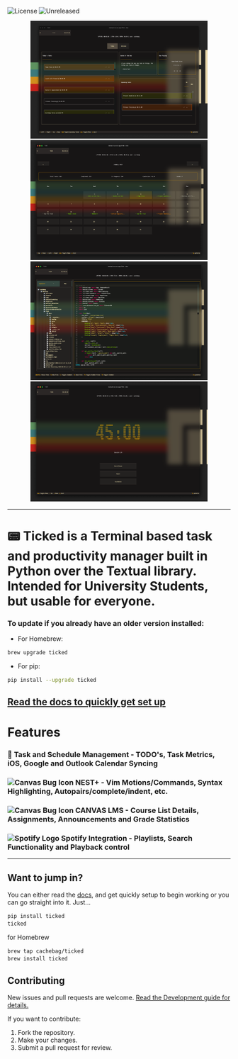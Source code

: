 ![License](https://img.shields.io/badge/license-MIT-blue)
![Unreleased](https://img.shields.io/badge/beta-pre%20release-blue)


<div align="center">
  <img src="images/ss1.png" alt="Screenshot 1" width="400">
  <img src="images/ss2.png" alt="Screenshot 2" width="400">
  <img src="images/ss3.png" alt="Screenshot 3" width="400">
  <img src="images/ss4.png" alt="Screenshot 3" width="400">
</div>





--- 
# 📟 **Ticked** is a Terminal based task and productivity manager built in Python over the Textual library. Intended for University Students, but usable for everyone. 

### To update if you already have an older version installed:
  - For Homebrew:
```bash
brew upgrade ticked
```
  - For pip:
```bash
pip install --upgrade ticked
```

## [Read the docs to quickly get set up](https://cachebag.github.io/Ticked/#introduction)
#  **Features**

### 📝 **Task and Schedule Management** - TODO's, Task Metrics, iOS, Google and Outlook Calendar Syncing
###  <img src="https://github.com/user-attachments/assets/51f56067-9cb8-4c70-bae9-031373661774" alt="Canvas Bug Icon" width="24" /> **NEST+** - Vim Motions/Commands, Syntax Highlighting, Autopairs/complete/indent, etc.
### <img src="https://github.com/user-attachments/assets/b82fa581-1b89-442f-8090-94390c388030" alt="Canvas Bug Icon" width="24" /> **CANVAS LMS** - Course List Details, Assignments, Announcements and Grade Statistics
### <img src="https://upload.wikimedia.org/wikipedia/commons/1/19/Spotify_logo_without_text.svg" alt="Spotify Logo" width="24" /> **Spotify Integration** - Playlists, Search Functionality and Playback control
---

## Want to jump in?
You can either read the [docs](https://cachebag.github.io/Ticked/), and get quickly setup to begin working or you can go straight into it. Just...
```bash
pip install ticked
ticked
```
for Homebrew
```bash
brew tap cachebag/ticked
brew install ticked
```


## Contributing

New issues and pull requests are welcome. [Read the Development guide for details.](https://cachebag.github.io/Ticked/#dev)

If you want to contribute:
1. Fork the repository.
2. Make your changes.
3. Submit a pull request for review.

